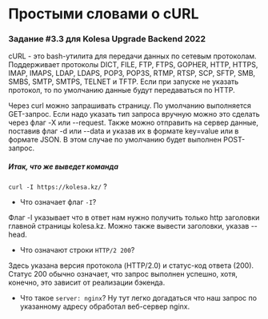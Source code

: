 # Простыми словами о cURL

### Задание #3.3 для Kolesa Upgrade Backend 2022

cURL - это bash-утилита для передачи данных по сетевым протоколам. Поддерживает протоколы DICT, FILE, FTP, FTPS, GOPHER, HTTP, HTTPS, IMAP, IMAPS, LDAP, LDAPS, POP3, POP3S, RTMP, RTSP, SCP, SFTP, SMB, SMBS, SMTP, SMTPS, TELNET и TFTP. Если при запуске не указать протокол, то по умолчанию данные будут передаваться по HTTP.

Через curl можно запрашивать страницу. По умолчанию выполняется GET-запрос. Если надо указать тип запроса вручную можно это сделать через флаг -X или --request.
Также можно отправить на сервер данные, поставив флаг -d или --data и указав их в формате key=value или в формате JSON. В этом случае по умолчанию будет выполнен POST-запрос.

##### Итак, что же выведет команда
`curl -I https://kolesa.kz/` ?

- Что означает флаг `-I`?

Флаг -I указывает что в ответ нам нужно получить только http заголовки главной страницы kolesa.kz. Можно также вывести заголовки, указав --head.

- Что означают строки `HTTP/2 200`?

Здесь указана версия протокола (HTTP/2.0) и статус-код ответа (200). Статус 200 обычно означает, что запрос выполнен успешно, хотя, конечно, это зависит от реализации бэкенда.

- Что такое `server: nginx`?
Ну тут легко догадаться что наш запрос по указанному адресу обработал веб-сервер nginx.

